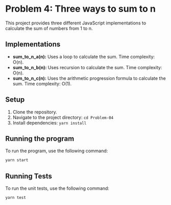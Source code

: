 # Problem 4: Three ways to sum to n

This project provides three different JavaScript implementations to calculate the sum of numbers from 1 to n.

## Implementations

*   **sum\_to\_n\_a(n):** Uses a loop to calculate the sum. Time complexity: O(n).
*   **sum\_to\_n\_b(n):** Uses recursion to calculate the sum. Time complexity: O(n).
*   **sum\_to\_n\_c(n):** Uses the arithmetic progression formula to calculate the sum. Time complexity: O(1).

## Setup

1.  Clone the repository.
2.  Navigate to the project directory: `cd Problem-04`
3.  Install dependencies: `yarn install`

## Running the program

To run the program, use the following command:

```bash
yarn start
```

## Running Tests

To run the unit tests, use the following command:

```bash
yarn test